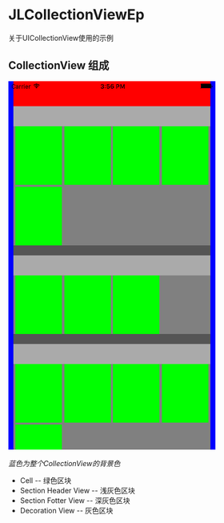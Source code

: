 # JLCollectionViewEp
 关于UICollectionView使用的示例

## CollectionView 组成

![效果图](./JLCollectionViewEp.png)

*蓝色为整个CollectionView的背景色*

* Cell                -- 绿色区块
* Section Header View -- 浅灰色区块
* Section Fotter View -- 深灰色区块
* Decoration View     -- 灰色区块
